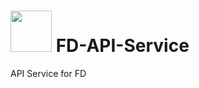 # <img src=https://user-images.githubusercontent.com/43209824/86006530-71a95580-ba59-11ea-93c2-1ce87591c345.png width="66" height="66"/> FD-API-Service
API Service for FD
